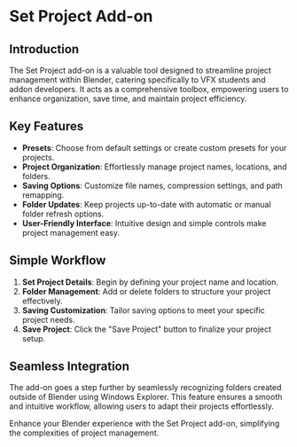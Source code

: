 # Set Project Add-on

## Introduction

The Set Project add-on is a valuable tool designed to streamline project management within Blender, catering specifically to VFX students and addon developers. It acts as a comprehensive toolbox, empowering users to enhance organization, save time, and maintain project efficiency.


## Key Features

- **Presets**: Choose from default settings or create custom presets for your projects.
- **Project Organization**: Effortlessly manage project names, locations, and folders.
- **Saving Options**: Customize file names, compression settings, and path remapping.
- **Folder Updates**: Keep projects up-to-date with automatic or manual folder refresh options.
- **User-Friendly Interface**: Intuitive design and simple controls make project management easy.


## Simple Workflow

1. **Set Project Details**: Begin by defining your project name and location.
2. **Folder Management**: Add or delete folders to structure your project effectively.
3. **Saving Customization**: Tailor saving options to meet your specific project needs.
4. **Save Project**: Click the "Save Project" button to finalize your project setup.

## Seamless Integration

The add-on goes a step further by seamlessly recognizing folders created outside of Blender using Windows Explorer. This feature ensures a smooth and intuitive workflow, allowing users to adapt their projects effortlessly.

Enhance your Blender experience with the Set Project add-on, simplifying the complexities of project management.

